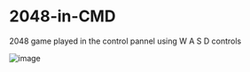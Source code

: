 # 2048-in-CMD
2048 game played in the control pannel using W A S D controls



![image](https://github.com/BradleyEaldenNew/2048-in-CMD/assets/136845524/c058a43a-05da-4494-b3f3-cf0ed3030dc4)

